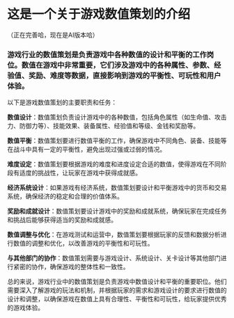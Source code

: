 # 这是一个关于游戏数值策划的介绍
（正在完善哈，现在是AI版本哈）

###  游戏行业的数值策划是负责游戏中各种数值的设计和平衡的工作岗位。数值在游戏中非常重要，它们涉及游戏中的各种属性、参数、经验值、奖励、难度等数据，直接影响到游戏的平衡性、可玩性和用户体验。

以下是游戏数值策划的主要职责和任务：

**数值设计**：数值策划负责设计游戏中的各种数值，包括角色属性（如生命值、攻击力、防御力等）、技能效果、装备属性、经验值和等级、金钱和奖励等。

**数值平衡**：数值策划要进行数值平衡的工作，确保游戏中不同角色、装备、技能等在战斗中具有一定的平衡性，避免出现过强或过弱的情况。

**难度设定**：数值策划要根据游戏的难度和进度设定合适的数值，使得游戏在不同阶段有适度的挑战性，让玩家在游戏中获得成就感。

**经济系统设计**：如果游戏有经济系统，数值策划要设计和平衡游戏中的货币和交易系统，确保经济的稳定和合理的价值体系。

**奖励和成就设计**：数值策划要设计游戏中的奖励和成就系统，确保玩家在完成任务和挑战后能够获得适当的奖励和成就感。

**数值调整与优化**：在游戏测试和运营中，数值策划要根据玩家的反馈和数据分析进行数值的调整和优化，以改善游戏的平衡性和可玩性。

**与其他部门的协作**：数值策划需要与游戏设计、系统设计、关卡设计等其他部门进行紧密的协作，确保游戏的整体性和一致性。

总的来说，游戏行业中的数值策划是负责游戏中数值设计和平衡的重要职位。他们需要深入了解游戏的玩法和机制，并根据玩家的需求和游戏设计的要求进行数值的设计和调整，以确保游戏在数值上具有合理性、平衡性和可玩性，给玩家提供优秀的游戏体验。
